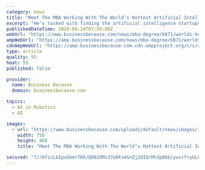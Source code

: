 ```yaml
---
category: news
title: "Meet The MBA Working With The World’s Hottest Artificial Intelligence Startups"
excerpt: "He’s tasked with finding the artificial intelligence startups that will shape the future, as the US head of Baidu Ventures, the AI-focused venture capital fund of Chinese technology behemoth Baidu. Every day he hears pitches from entrepreneurs that can range from a robot that folds laundry to an AI that understands the human genome and ..."
publishedDateTime: 2020-04-24T07:56:00Z
webUrl: "https://www.businessbecause.com/news/mba-degree/6871/worlds-hottest-artificial-intelligence-startups"
ampWebUrl: "https://amp.businessbecause.com/news/mba-degree/6871/worlds-hottest-artificial-intelligence-startups"
cdnAmpWebUrl: "https://amp-businessbecause-com.cdn.ampproject.org/c/s/amp.businessbecause.com/news/mba-degree/6871/worlds-hottest-artificial-intelligence-startups"
type: article
quality: 55
heat: 55
published: false

provider:
  name: Business Because
  domain: businessbecause.com

topics:
  - AI in Robotics
  - AI

images:
  - url: "https://www.businessbecause.com/uploads/default/news/images/1586854674.png"
    width: 750
    height: 468
    title: "Meet The MBA Working With The World’s Hottest Artificial Intelligence Startups"

secured: "7//H7icLbIpvGkmrTHX/QU92OMs37oDFsmSnZjZdIQrMtdp8bb/yvsrf+yUL8aT7chQmJPXQnhEtMKLXInGwQCePzT9jaSr7/S+Rekh4bkCoNIfZp/zlk6s1jXw21RB8T6guD8aKFOR16zvNBsIvr9+UgQKEMK4riNYAp5TUREvs4LKKB8QzNXsc6VAhELFiVD3CV8GdzqqldAU+iu6BYIUZRqqZX5RdxAV2FL4p0Pi1mHtjnvsg877qB1THza+tyYShI0PTP6uNKdazFXj0FrL4/7lJmIhlZ/zurdVJhsVHUNZIDWfT5BdMRkPGgMbx;2V+K+IBplIubc6FV63724A=="
---
```


